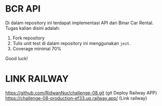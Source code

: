 # BCR API

Di dalam repository ini terdapat implementasi API dari Binar Car Rental.
Tugas kalian disini adalah:
1. Fork repository
2. Tulis unit test di dalam repository ini menggunakan `jest`.
3. Coverage minimal 70%

Good luck!

# LINK RAILWAY
https://github.com/RidwanNur/challenge-08.git (git Deploy Railway APP) 
https://challenge-08-production-ef33.up.railway.app/ (Link railway)
